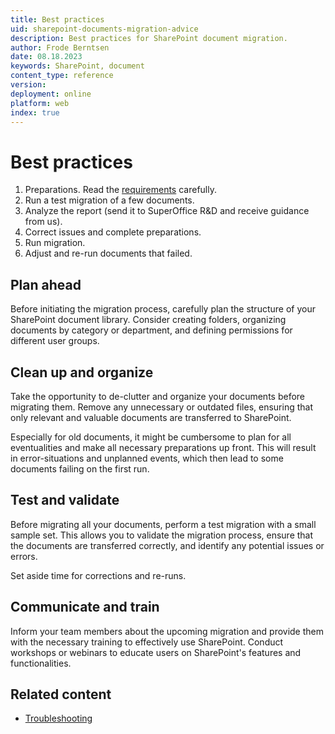 ```yaml
---
title: Best practices
uid: sharepoint-documents-migration-advice
description: Best practices for SharePoint document migration.
author: Frode Berntsen
date: 08.18.2023
keywords: SharePoint, document
content_type: reference
version:
deployment: online
platform: web
index: true
---
```


# Best practices

1. Preparations. Read the [requirements][1] carefully.
2. Run a test migration of a few documents.
3. Analyze the report (send it to SuperOffice R&D and receive guidance from us).
4. Correct issues and complete preparations.
5. Run migration.
6. Adjust and re-run documents that failed.

## Plan ahead

Before initiating the migration process, carefully plan the structure of your SharePoint document library. Consider creating folders, organizing documents by category or department, and defining permissions for different user groups.

## Clean up and organize

Take the opportunity to de-clutter and organize your documents before migrating them. Remove any unnecessary or outdated files, ensuring that only relevant and valuable documents are transferred to SharePoint.

Especially for old documents, it might be cumbersome to plan for all eventualities and make all necessary preparations up front. This will result in error-situations and unplanned events, which then lead to some documents failing on the first run.

## Test and validate

Before migrating all your documents, perform a test migration with a small sample set. This allows you to validate the migration process, ensure that the documents are transferred correctly, and identify any potential issues or errors.

Set aside time for corrections and re-runs.

## Communicate and train

Inform your team members about the upcoming migration and provide them with the necessary training to effectively use SharePoint. Conduct workshops or webinars to educate users on SharePoint's features and functionalities.

## Related content

* [Troubleshooting][2]

<!-- Referenced links -->
[1]: index.md#requirements
[2]: troubleshooting.md

<!-- Referenced images -->
